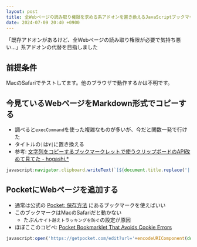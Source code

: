 ```yaml
---
layout: post
title: 全Webページの読み取り権限を求める系アドオンを置き換えるJavaScriptブックマーク
date: 2024-07-09 20:40 +0900
---
```


「既存アドオンがあるけど、全Webページの読み取り権限が必要で気持ち悪い...」系アドオンの代替を目指しました

## 前提条件

MacのSafariでテストしてます。他のブラウザで動作するかは不明です。

## 今見ているWebページをMarkdown形式でコピーする

* 調べると`execCommand`を使った複雑なものが多いが、今だと関数一発で行けた
* タイトルの`|`は`¥|`に置き換える
* 参考: [文字列をコピーするブックマークレットで使うクリップボードのAPI改めて見てた - hogashi.*](https://blog.hog.as/entry/2021/09/30/021450)

``` javascript
javascript:navigator.clipboard.writeText(`[${document.title.replace('|','\\|')}](${location.href})`)
```

## PocketにWebページを追加する

* 通常は公式の [Pocket: 保存方法](https://getpocket.com/add) にあるブックマークを使えばいい
* このブックマークはMacのSafariだと動かない
    * たぶん`サイト越えトラッキングを防ぐ`の設定が原因
* ほぼここのコピペ: [Pocket Bookmarklet That Avoids Cookie Errors](https://gist.github.com/kortina/8cbba68393606d1b5bfc3aa0c13eea36)

``` javascript
javascript:open('https://getpocket.com/edit?url='+encodeURIComponent(document.location.href),'pocketAdd','height=450,width=650,popup')
```
